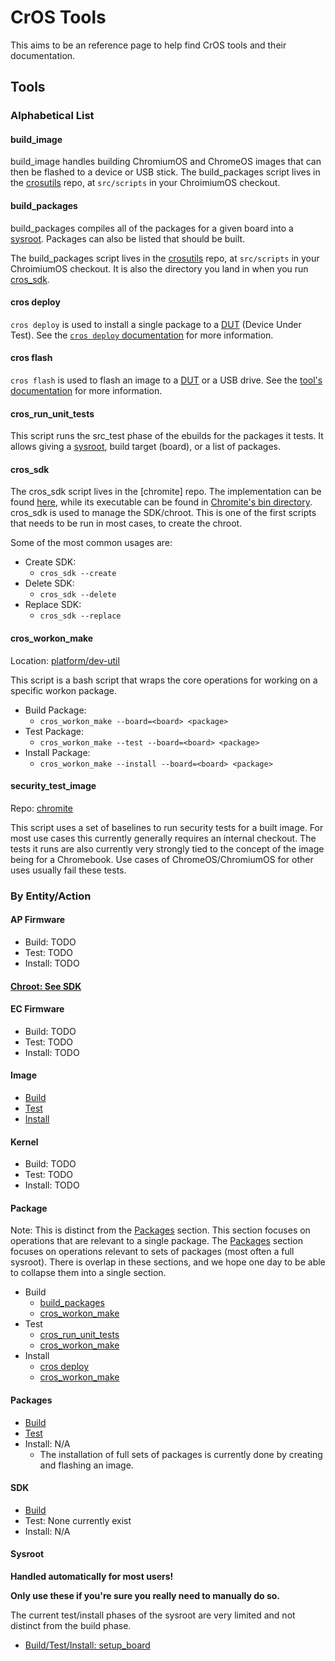# CrOS Tools

This aims to be an reference page to help find CrOS tools and their documentation.

## Tools

### Alphabetical List

#### build_image

build_image handles building ChromiumOS and ChromeOS images that can then be flashed to a device or USB stick.
The build_packages script lives in the [crosutils] repo, at `src/scripts` in your ChroimiumOS checkout.

#### build_packages

build_packages compiles all of the packages for a given board into a [sysroot][build-glossary].
Packages can also be listed that should be built.

The build_packages script lives in the [crosutils] repo, at `src/scripts` in your ChroimiumOS checkout.
It is also the directory you land in when you run [cros_sdk](#cros_sdk).

#### cros deploy

`cros deploy` is used to install a single package to a [DUT][glossary-acronyms] (Device Under Test).
See the [`cros deploy` documentation](cros_deploy.md) for more information.

#### cros flash

`cros flash` is used to flash an image to a [DUT][glossary-acronyms] or a USB drive.
See the [tool's documentation](cros_flash.md) for more information.

#### cros_run_unit_tests

This script runs the src_test phase of the ebuilds for the packages it tests.
It allows giving a [sysroot][build-glossary], build target (board), or a list of packages.

#### cros_sdk

The cros_sdk script lives in the [chromite] repo.
The implementation can be found [here](cros_sdk_src), while its executable can be found in [Chromite's bin directory](chromite_bin).
cros_sdk is used to manage the SDK/chroot.
This is one of the first scripts that needs to be run in most cases, to create the chroot.

Some of the most common usages are:
* Create SDK:
    * `cros_sdk --create`
* Delete SDK:
    * `cros_sdk --delete`
* Replace SDK:
    * `cros_sdk --replace`


#### cros_workon_make

Location: [platform/dev-util][cros-workon-make-src]

This script is a bash script that wraps the core operations for working on a specific workon package.

* Build Package:
    * `cros_workon_make --board=<board> <package>`
* Test Package:
    * `cros_workon_make --test --board=<board> <package>`
* Install Package:
    * `cros_workon_make --install --board=<board> <package>`

#### security_test_image

Repo: [chromite][chromite_bin]

This script uses a set of baselines to run security tests for a built image.
For most use cases this currently generally requires an internal checkout.
The tests it runs are also currently very strongly tied to the concept of the image being for a Chromebook.
Use cases of ChromeOS/ChromiumOS for other uses usually fail these tests.

### By Entity/Action

#### AP Firmware

* Build: TODO
* Test: TODO
* Install: TODO

#### [Chroot: See SDK](#sdk)

#### EC Firmware

* Build: TODO
* Test: TODO
* Install: TODO

#### Image

* [Build](#build_image)
* [Test](#security_test_image)
* [Install](#cros-flash)

#### Kernel

* Build: TODO
* Test: TODO
* Install: TODO

#### Package

Note: This is distinct from the [Packages](#Packages) section.
This section focuses on operations that are relevant to a single package.
The [Packages](#Packages) section focuses on operations relevant to sets of packages (most often a full sysroot).
There is overlap in these sections, and we hope one day to be able to collapse them into a single section.

* Build
    * [build_packages](#build_packages)
    * [cros_workon_make](#cros_workon_make)
* Test
    * [cros_run_unit_tests](#cros_run_unit_tests)
    * [cros_workon_make](#cros_workon_make)
* Install
    * [cros deploy](#cros-deploy)
    * [cros_workon_make](#cros_workon_make)

#### Packages

* [Build](#build_packages)
* [Test](#cros_run_unit_tests)
* Install: N/A
    * The installation of full sets of packages is currently done by creating and flashing an image.

#### SDK

* [Build](#cros_sdk)
* Test: None currently exist
* Install: N/A

#### Sysroot
**Handled automatically for most users!**

**Only use these if you're sure you really need to manually do so.**

The current test/install phases of the sysroot are very limited and not distinct from the build phase.

 * [Build/Test/Install: setup_board](#setup_board)


[chromite_bin]: https://chromium.googlesource.com/chromiumos/chromite/+/HEAD/bin/
[cros_sdk_src]: https://chromium.googlesource.com/chromiumos/chromite/+/HEAD/scripts/cros_sdk.py
[crosutils]: https://chromium.googlesource.com/chromiumos/platform/crosutils/
[cros-workon-make-src]: https://chromium.googlesource.com/chromiumos/platform/dev-util/+/HEAD/host/cros_workon_make
[build-glossary]: glossary.md#cros-build
[glossary-acronyms]: glossary.md#acronyms
